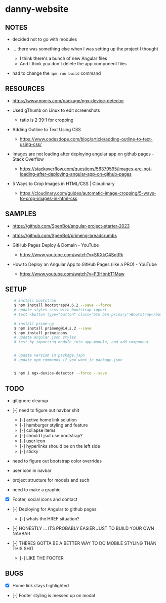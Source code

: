 # danny-website



## NOTES

- decided not to go with modules

- ... there was something else when I was setting up the project I thought
    - I think there's a bunch of new Angular files
    - And I think you don't delete the app.component files

- had to change the `npm run build` command

## RESOURCES

- https://www.npmjs.com/package/ngx-device-detector

- Used gThumb on Linux to edit screenshots
    - ratio is 2:39:1 for cropping

- Adding Outline to Text Using CSS
    - https://www.codesdope.com/blog/article/adding-outline-to-text-using-css/

- Images are not loading after deploying angular app on github pages - Stack Overflow
    - https://stackoverflow.com/questions/56379595/images-are-not-loading-after-deploying-angular-app-on-github-pages

- 5 Ways to Crop Images in HTML/CSS | Cloudinary
    - https://cloudinary.com/guides/automatic-image-cropping/5-ways-to-crop-images-in-html-css

## SAMPLES

- https://github.com/SpenBot/angular-project-starter-2023
- https://github.com/SpenBot/primeng-breadcrumbs

- GitHub Pages Deploy & Domain - YouTube
    - https://www.youtube.com/watch?v=SKXkC4SqtRk

- How to Deploy an Angular App to GitHub Pages (like a PRO) - YouTube
    - https://www.youtube.com/watch?v=F3HbnbT1Maw

## SETUP

``` sh
    # install bootstrap
    $ npm install bootstrap@4.6.2 --save --force
    # update styles.scss with bootstrap import
    # test <button type="button" class="btn btn-primary">Bootstrap</button>
    
    # install prime-ng
    $ npm install primeng@14.2.2 --save
    $ npm install primeicons
    # update angular.json styles  
    # test by importing module into app.module, and add component


    # update version in package.jspn
    # update npm commands if you want in package.json


    $ npm i ngx-device-detector --force --save

```



## TODO

- gitignore cleanup

- [-] need to figure out navbar shit
    - [-] active home link solution
    - [-] hamburger styling and feature
    - [-] collapse items
    - [-] should I jsut use bootstrap?
    - [-] user icon
    - [-] hyperlinks should be on the left side
    - [-] sticky

- need to figure out bootstrap color overrides
- user icon in navbar

- project structure for models and such

- need to make a graphic

- [x] Footer, social icons and contact

- [-] Deploying for Angular to github pages
    - [-] whats the HREF situation?

- [-] HONESTLY ... ITS PROBABLY EASIER JUST TO BUILD YOUR OWN NAVBAR
- [-] THERES GOTTA BE A BETTER WAY TO DO MOBILE STYLING THAN THIS SHIT
    - [-] LIKE THE FOOTER

## BUGS

- [x] Home link stays highlighted
- [-] Footer styling is messed up on modal